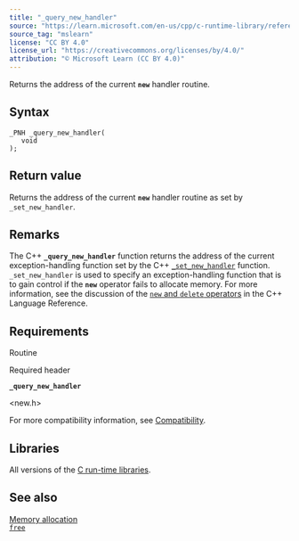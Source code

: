 ```yaml
---
title: "_query_new_handler"
source: "https://learn.microsoft.com/en-us/cpp/c-runtime-library/reference/query-new-handler?view=msvc-170"
source_tag: "mslearn"
license: "CC BY 4.0"
license_url: "https://creativecommons.org/licenses/by/4.0/"
attribution: "© Microsoft Learn (CC BY 4.0)"
---
```

Returns the address of the current **`new`** handler routine.

## Syntax

```
_PNH _query_new_handler(
   void
);
```

## Return value

Returns the address of the current **`new`** handler routine as set by `_set_new_handler`.

## Remarks

The C++ **`_query_new_handler`** function returns the address of the current exception-handling function set by the C++ [`_set_new_handler`](https://learn.microsoft.com/en-us/cpp/c-runtime-library/reference/set-new-handler?view=msvc-170) function. `_set_new_handler` is used to specify an exception-handling function that is to gain control if the **`new`** operator fails to allocate memory. For more information, see the discussion of the [`new` and `delete` operators](https://learn.microsoft.com/en-us/cpp/cpp/new-and-delete-operators?view=msvc-170) in the C++ Language Reference.

## Requirements

Routine

Required header

**`_query_new_handler`**

<new.h>

For more compatibility information, see [Compatibility](https://learn.microsoft.com/en-us/cpp/c-runtime-library/compatibility?view=msvc-170).

## Libraries

All versions of the [C run-time libraries](https://learn.microsoft.com/en-us/cpp/c-runtime-library/crt-library-features?view=msvc-170).

## See also

[Memory allocation](https://learn.microsoft.com/en-us/cpp/c-runtime-library/memory-allocation?view=msvc-170)  
[`free`](https://learn.microsoft.com/en-us/cpp/c-runtime-library/reference/free?view=msvc-170)